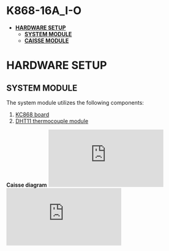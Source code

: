 # K868-16A_I-O


 * [**HARDWARE SETUP**](#hardware-setup)
    * [**SYSTEM MODULE**](#system-module)
    * [**CAISSE MODULE**](#caisse-module)
 
# HARDWARE SETUP

## SYSTEM MODULE

The system module utilizes the following components:
1.  [KC868 board](https://www.kincony.com/product/relay-controller)
2.  [DHT11 thermocouple module](https://www.sgbotic.com/index.php?dispatch=products.view&product_id=1923)

**Caisse diagram**
![Diagram PDF](https://github.com/MamaxeFinders/K868-16A_I-O/blob/main/Installation%20System%20KC868.pdf)
![Flow Chart PDF](https://github.com/MamaxeFinders/K868-16A_I-O/blob/main/Flowchart.pdf)

